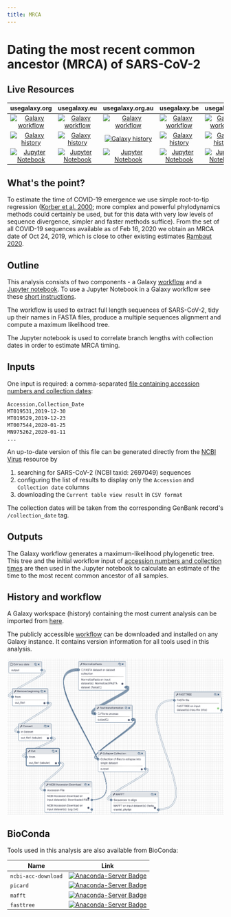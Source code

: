 ```yaml
---
title: MRCA
---
```

# Dating the most recent common ancestor (MRCA) of SARS-CoV-2

## Live Resources

| usegalaxy.org | usegalaxy.eu | usegalaxy.org.au | usegalaxy.be | usegalaxy.fr |
|:--------:|:------------:|:------------:|:------------:|:------------:|
| [![Galaxy workflow](https://img.shields.io/static/v1?label=workflow&message=run&color=blue)](https://usegalaxy.org/u/aun1/w/mrca) | [![Galaxy workflow](https://img.shields.io/static/v1?label=workflow&message=run&color=blue)](https://usegalaxy.eu/u/wolfgang-maier/w/covid-19-mrca-analysis) | [![Galaxy workflow](https://img.shields.io/static/v1?label=workflow&message=run&color=blue)](https://usegalaxy.org.au/u/simongladman/w/covid-19-mcra) | [![Galaxy workflow](https://img.shields.io/static/v1?label=workflow&message=run&color=blue)](https://usegalaxy.be/u/ieguinoa/w/covid-19-mcra) | [![Galaxy workflow](https://img.shields.io/static/v1?label=workflow&message=run&color=blue)](https://usegalaxy.fr/u/lecorguille/w/covid-19-mrca-analysis) |
| [![Galaxy history](https://img.shields.io/static/v1?label=history&message=view&color=blue)](https://usegalaxy.org/u/aun1/h/covid-19-mrca-date) | [![Galaxy history](https://img.shields.io/static/v1?label=history&message=view&color=blue)](https://usegalaxy.eu/u/wolfgang-maier/h/covid-19-mrca-analysis) | [![Galaxy history](https://img.shields.io/static/v1?label=history&message=view&color=blue)](https://usegalaxy.org.au/u/simongladman/h/covid-19-mcra) | [![Galaxy history](https://img.shields.io/static/v1?label=history&message=view&color=blue)](https://usegalaxy.be/u/ieguinoa/h/covid-19-mrca) | [![Galaxy history](https://img.shields.io/static/v1?label=history&message=view&color=blue)](https://usegalaxy.fr/u/lecorguille/h/covid-19-mrca-date) |
| [![Jupyter Notebook](https://img.shields.io/static/v1?label=Jupyter%20Notebook&message=run&color=blue)](MRCA_Estimation_Notebook.ipynb) | [![Jupyter Notebook](https://img.shields.io/static/v1?label=Jupyter%20Notebook&message=run&color=blue)](MRCA_Estimation_Notebook.ipynb) | [![Jupyter Notebook](https://img.shields.io/static/v1?label=Jupyter%20Notebook&message=run&color=blue)](MRCA_Estimation_Notebook.ipynb) | [![Jupyter Notebook](https://img.shields.io/static/v1?label=Jupyter%20Notebook&message=run&color=blue)](MRCA_Estimation_Notebook.ipynb) | [![Jupyter Notebook](https://img.shields.io/static/v1?label=Jupyter%20Notebook&message=outside&color=orange)](MRCA_Estimation_Notebook.ipynb) |

##  What's the point?

To estimate the time of COVID-19 emergence we use simple root-to-tip regression ([Korber et al. 2000](https://www.ncbi.nlm.nih.gov/pubmed/10846155); more complex and powerful phylodynamics methods could certainly be used, but for this data with very low levels of sequence divergence, simpler and faster methods suffice). From the set of all COVID-19 sequences available as of Feb 16, 2020 we obtain an MRCA date of Oct 24, 2019, which is close to other existing estimates [Rambaut 2020](http://virological.org/t/phylodynamic-analysis-115-genomes-20-feb-2020/356).

## Outline

This analysis consists of two components - a Galaxy [workflow](#history-and-workflow) and a [Jupyter notebook](MRCA_Estimation_Notebook.ipynb). To use a Jupyter Notebook in a Galaxy workflow see these [short instructions](https://galaxyproject.github.io/training-material/topics/galaxy-ui/tutorials/galaxy-intro-jupyter/tutorial.html#open-a-notebook).

The workflow is used to extract full length sequences of SARS-CoV-2, tidy up their names in FASTA files, produce a multiple sequences alignment and compute a maximum likelihood tree.

The Jupyter notebook is used to correlate branch lengths with collection dates in order to estimate MRCA timing.

## Inputs

One input is required: a comma-separated [file containing accession numbers and collection dates](acc_date.csv):

```
Accession,Collection_Date
MT019531,2019-12-30
MT019529,2019-12-23
MT007544,2020-01-25
MN975262,2020-01-11
...
```

An up-to-date version of this file can be generated directly from the [NCBI Virus](https://www.ncbi.nlm.nih.gov/labs/virus/) resource by

1. searching for SARS-CoV-2 (NCBI taxid: 2697049) sequences
2. configuring the list of results to display only the `Accession` and `Collection date` columns
3. downloading the `Current table view result` in `CSV format`

The collection dates will be taken from the corresponding GenBank record's `/collection_date` tag.

## Outputs

The Galaxy workflow generates a maximum-likelihood phylogenetic tree. This tree and the initial workflow input of [accession numbers and collection times](acc_date.csv) are then used in the Jupyter notebook to calculate an estimate of the time to the most recent common ancestor of all samples.

## History and workflow

A Galaxy workspace (history) containing the most current analysis can be imported from [here](https://usegalaxy.org/u/aun1/h/covid-19-mrca-date).

The publicly accessible [workflow](https://usegalaxy.org/u/aun1/w/mrca) can be downloaded and installed on any Galaxy instance. It contains version information for all tools used in this analysis.

![](./mrca_wf.png)


## BioConda

Tools used in this analysis are also available from BioConda:

| Name | Link |
|------|----------------|
| `ncbi-acc-download` | [![Anaconda-Server Badge](https://anaconda.org/bioconda/ncbi-acc-download/badges/version.svg)](https://anaconda.org/bioconda/ncbi-acc-download) |
| `picard` | [![Anaconda-Server Badge](https://anaconda.org/bioconda/picard/badges/version.svg)](https://anaconda.org/bioconda/picard) |
| `mafft` | [![Anaconda-Server Badge](https://anaconda.org/bioconda/mafft/badges/version.svg)](https://anaconda.org/bioconda/mafft) |
| `fasttree` | [![Anaconda-Server Badge](https://anaconda.org/bioconda/fasttree/badges/version.svg)](https://anaconda.org/bioconda/fasttree) |
